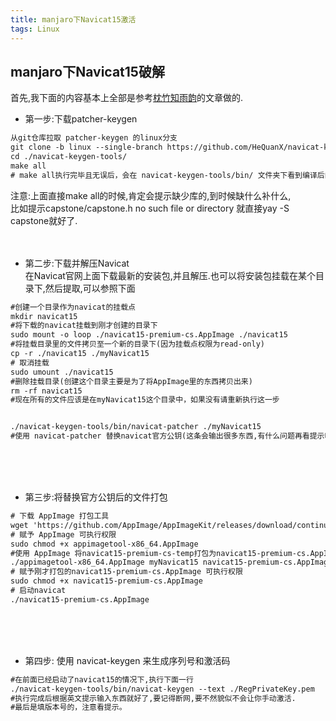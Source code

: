 ```yaml
---
title: manjaro下Navicat15激活
tags: Linux
---
```



## manjaro下Navicat15破解

首先,我下面的内容基本上全部是参考[枕竹知雨韵](https://www.jianshu.com/p/e0300b8a718e)的文章做的.

* 第一步:下载patcher-keygen  
```asp
从git仓库拉取 patcher-keygen 的linux分支
git clone -b linux --single-branch https://github.com/HeQuanX/navicat-keygen-tools.git
cd ./navicat-keygen-tools/ 
make all
# make all执行完毕且无误后，会在 navicat-keygen-tools/bin/ 文件夹下看到编译后的keygen/patcher
```
注意:上面直接make all的时候,肯定会提示缺少库的,到时候缺什么补什么,<br>
比如提示capstone/capstone.h no such file or directory
就直接yay -S capstone就好了.
<br><br><br>  
* 第二步:下载并解压Navicat  
在Navicat官网上面下载最新的安装包,并且解压.也可以将安装包挂载在某个目录下,然后提取,可以参照下面  

```asp
#创建一个目录作为navicat的挂载点
mkdir navicat15
#将下载的navicat挂载到刚才创建的目录下
sudo mount -o loop ./navicat15-premium-cs.AppImage ./navicat15
#将挂载目录里的文件拷贝至一个新的目录下(因为挂载点权限为read-only)
cp -r ./navicat15 ./myNavicat15
# 取消挂载
sudo umount ./navicat15
#删除挂载目录(创建这个目录主要是为了将AppImage里的东西拷贝出来)
rm -rf navicat15
#现在所有的文件应该是在myNavicat15这个目录中，如果没有请重新执行这一步


./navicat-keygen-tools/bin/navicat-patcher ./myNavicat15
#使用 navicat-patcher 替换navicat官方公钥(这条会输出很多东西,有什么问题再看提示吧)
```
<br><br><br>
* 第三步:将替换官方公钥后的文件打包  
```asp
# 下载 AppImage 打包工具
wget 'https://github.com/AppImage/AppImageKit/releases/download/continuous/appimagetool-x86_64.AppImage'
# 赋予 AppImage 可执行权限
sudo chmod +x appimagetool-x86_64.AppImage
#使用 AppImage 将navicat15-premium-cs-temp打包为navicat15-premium-cs.AppImage
./appimagetool-x86_64.AppImage myNavicat15 navicat15-premium-cs.AppImage
# 赋予刚才打包的navicat15-premium-cs.AppImage 可执行权限
sudo chmod +x navicat15-premium-cs.AppImage
# 启动navicat
./navicat15-premium-cs.AppImage
```
<br><br><br>
* 第四步: 使用 navicat-keygen 来生成序列号和激活码
```asp
#在前面已经启动了navicat15的情况下,执行下面一行
./navicat-keygen-tools/bin/navicat-keygen --text ./RegPrivateKey.pem
#执行完成后根据英文提示输入东西就好了,要记得断网,要不然貌似不会让你手动激活.
#最后是填版本号的，注意看提示。
```
